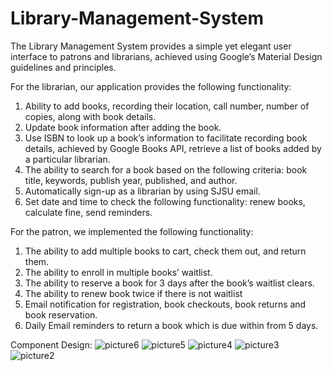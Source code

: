 # Library-Management-System

 The Library Management System provides a simple yet elegant user interface to patrons and librarians, achieved using Google’s Material Design guidelines and principles. 

For the librarian, our application provides the following functionality:
1. Ability to add books, recording their location, call number, number of copies, along with book details. 
2. Update book information after adding the book.
3. Use ISBN to look up a book’s information to facilitate recording book details, achieved by Google Books API, 
   retrieve a list of books added by a particular librarian.
4. The ability to search for a book based on the following criteria: book title, keywords, publish year, published, and author. 
5. Automatically sign-up as a librarian by using SJSU email.
6. Set date and time to check the following functionality: renew books, calculate fine, send reminders.

For the patron, we implemented the following functionality:
1. The ability to add multiple books to cart, check them out, and return them.
2. The ability to enroll in multiple books’ waitlist.
3. The ability to reserve a book for 3 days after the book’s waitlist clears. 
4. The ability to renew book twice if there is not waitlist
5. Email notification for registration, book checkouts, book returns and book reservation.
6. Daily Email reminders to return a book which is due within from 5 days.

Component Design: 
![picture6](https://cloud.githubusercontent.com/assets/14265913/22565498/32748ba0-e93d-11e6-9368-1a9dc4daf3cd.png)
![picture5](https://cloud.githubusercontent.com/assets/14265913/22565501/32889082-e93d-11e6-9259-e79237013502.png)
![picture4](https://cloud.githubusercontent.com/assets/14265913/22565500/3287e740-e93d-11e6-8ef2-71a741ca4569.png)
![picture3](https://cloud.githubusercontent.com/assets/14265913/22565502/329143bc-e93d-11e6-9aa7-9948d900959a.png)
![picture2](https://cloud.githubusercontent.com/assets/14265913/22565499/3287db56-e93d-11e6-8ce9-257055e00812.png)
